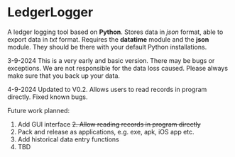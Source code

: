 # LedgerLogger
A ledger logging tool based on **Python**.
Stores data in _json_ format, able to export data in _txt_ format.
Requires the **datatime** module and the **json** module. They should be there with your default Python installations.

3-9-2024
This is a very early and basic version. There may be bugs or exceptions. We are not responsible for the data loss caused. Please always make sure that you back up your data.

4-9-2024
Updated to V0.2. Allows users to read records in program directly. Fixed known bugs.

Future work planned:
1. Add GUI interface
~~2. Allow reading records in program directly~~
3. Pack and release as applications, e.g. exe, apk, iOS app etc.
4. Add historical data entry functions
5. TBD
